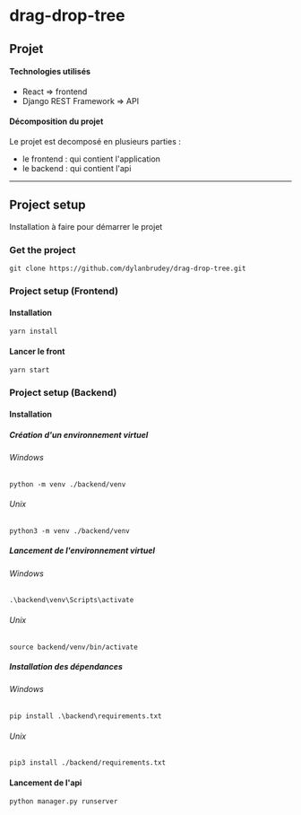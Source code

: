 # drag-drop-tree


## Projet

#### Technologies utilisés
* React => frontend
* Django REST Framework => API

#### Décomposition du projet
Le projet est decomposé en plusieurs parties :
* le frontend : qui contient l'application 
* le backend : qui contient l'api

---
## Project setup

Installation à faire pour démarrer le projet

### Get the project

```
git clone https://github.com/dylanbrudey/drag-drop-tree.git
```

### Project setup (Frontend) 

#### Installation
```
yarn install
```

#### Lancer le front
```
yarn start
```

### Project setup (Backend)

#### Installation

##### Création d'un environnement virtuel

###### Windows
```
python -m venv ./backend/venv
```
###### Unix
```
python3 -m venv ./backend/venv
```
##### Lancement de l'environnement virtuel

###### Windows
```
.\backend\venv\Scripts\activate
```
###### Unix
```
source backend/venv/bin/activate
```
##### Installation des dépendances
###### Windows
```
pip install .\backend\requirements.txt
```
###### Unix
```
pip3 install ./backend/requirements.txt
```

#### Lancement de l'api
```
python manager.py runserver
```
